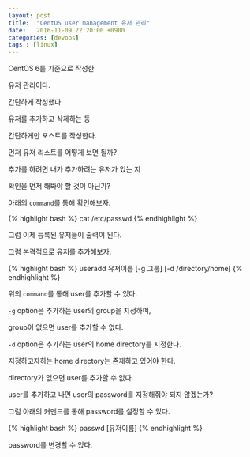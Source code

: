 ```yaml
---
layout: post
title:  "CentOS user management 유저 관리"
date:   2016-11-09 22:20:00 +0900
categories: [devops]
tags : [linux]
---
```

CentOS 6를 기준으로 작성한

유저 관리이다.

간단하게 작성했다.
<!--more-->

유저를 추가하고 삭제하는 등

간단하게만 포스트를 작성한다.

먼저 유저 리스트를 어떻게 보면 될까?

추가를 하려면 내가 추가하려는 유저가 있는 지

확인을 먼저 해봐야 할 것이 아닌가?

아래의 `command`를 통해 확인해보자.

{% highlight bash %}
 cat /etc/passwd
{% endhighlight %}

그럼 이제 등록된 유저들이 출력이 된다.

그럼 본격적으로 유저를 추가해보자.

{% highlight bash %}
 useradd 유저이름 [-g 그룹] [-d /directory/home]
{% endhighlight %}

위의 `command`를 통해 user를 추가할 수 있다.

`-g` option은 추가하는 user의 group을 지정하며,

group이 없으면 user를 추가할 수 없다.

`-d` option은 추가하는 user의 home directory를 지정한다.

지정하고자하는 home directory는 존재하고 있어야 한다.

directory가 없으면 user를 추가할 수 없다.

user를 추가하고 나면 user의 password를 지정해줘야 되지 않겠는가?

그럼 아래의 커맨드를 통해 password를 설정할 수 있다.

{% highlight bash %}
 passwd [유저이름]
{% endhighlight %}

password를 변경할 수 있다.
